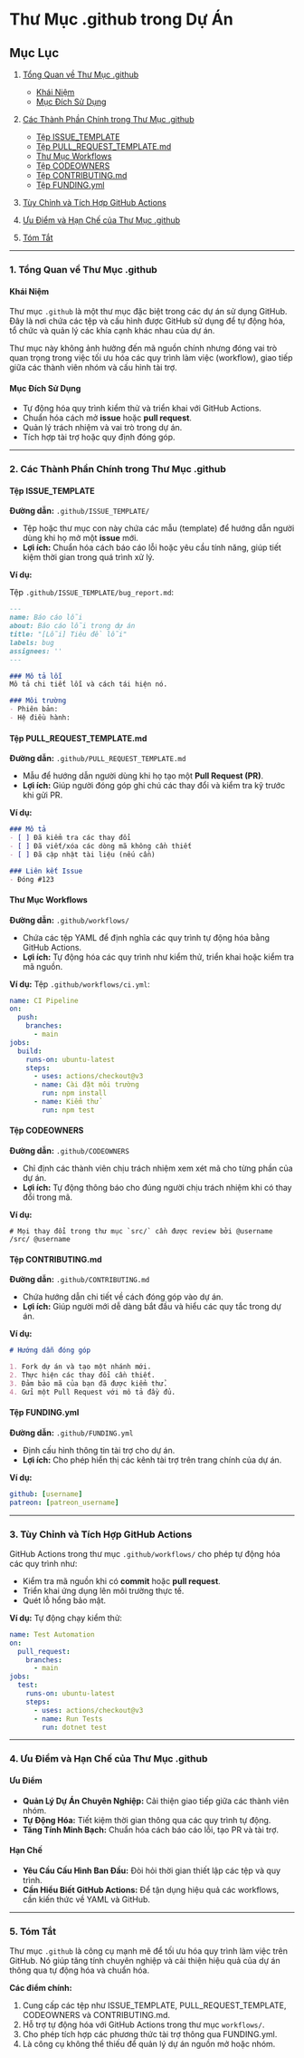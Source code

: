 # Thư Mục .github trong Dự Án

## Mục Lục

1. [Tổng Quan về Thư Mục .github](#1-tổng-quan-về-thư-mục-github)

    - [Khái Niệm](#khái-niệm)
    - [Mục Đích Sử Dụng](#mục-đích-sử-dụng)

2. [Các Thành Phần Chính trong Thư Mục .github](#2-các-thành-phần-chính-trong-thư-mục-github)

    - [Tệp ISSUE_TEMPLATE](#tệp-issue_template)
    - [Tệp PULL_REQUEST_TEMPLATE.md](#tệp-pull_request_templatemd)
    - [Thư Mục Workflows](#thư-mục-workflows)
    - [Tệp CODEOWNERS](#tệp-codeowners)
    - [Tệp CONTRIBUTING.md](#tệp-contributingmd)
    - [Tệp FUNDING.yml](#tệp-fundingyml)

3. [Tùy Chỉnh và Tích Hợp GitHub Actions](#3-tùy-chỉnh-và-tích-hợp-github-actions)

4. [Ưu Điểm và Hạn Chế của Thư Mục .github](#4-ưu-điểm-và-hạn-chế-của-thư-mục-github)

5. [Tóm Tắt](#5-tóm-tắt)

---

### 1. Tổng Quan về Thư Mục .github

#### Khái Niệm

Thư mục `.github` là một thư mục đặc biệt trong các dự án sử dụng GitHub. Đây là nơi chứa các tệp và cấu hình được
GitHub sử dụng để tự động hóa, tổ chức và quản lý các khía cạnh khác nhau của dự án.

Thư mục này không ảnh hưởng đến mã nguồn chính nhưng đóng vai trò quan trọng trong việc tối ưu hóa các quy trình làm
việc (workflow), giao tiếp giữa các thành viên nhóm và cấu hình tài trợ.

#### Mục Đích Sử Dụng

- Tự động hóa quy trình kiểm thử và triển khai với GitHub Actions.
- Chuẩn hóa cách mở **issue** hoặc **pull request**.
- Quản lý trách nhiệm và vai trò trong dự án.
- Tích hợp tài trợ hoặc quy định đóng góp.

---

### 2. Các Thành Phần Chính trong Thư Mục .github

#### Tệp ISSUE_TEMPLATE

**Đường dẫn:** `.github/ISSUE_TEMPLATE/`

- Tệp hoặc thư mục con này chứa các mẫu (template) để hướng dẫn người dùng khi họ mở một **issue** mới.
- **Lợi ích:** Chuẩn hóa cách báo cáo lỗi hoặc yêu cầu tính năng, giúp tiết kiệm thời gian trong quá trình xử lý.

**Ví dụ:**

Tệp `.github/ISSUE_TEMPLATE/bug_report.md`:

```markdown
---
name: Báo cáo lỗi
about: Báo cáo lỗi trong dự án
title: "[Lỗi] Tiêu đề lỗi"
labels: bug
assignees: ''
---

### Mô tả lỗi
Mô tả chi tiết lỗi và cách tái hiện nó.

### Môi trường
- Phiên bản: 
- Hệ điều hành:
```

#### Tệp PULL_REQUEST_TEMPLATE.md

**Đường dẫn:** `.github/PULL_REQUEST_TEMPLATE.md`

- Mẫu để hướng dẫn người dùng khi họ tạo một **Pull Request (PR)**.
- **Lợi ích:** Giúp người đóng góp ghi chú các thay đổi và kiểm tra kỹ trước khi gửi PR.

**Ví dụ:**

```markdown
### Mô tả
- [ ] Đã kiểm tra các thay đổi
- [ ] Đã viết/xóa các dòng mã không cần thiết
- [ ] Đã cập nhật tài liệu (nếu cần)

### Liên kết Issue
- Đóng #123
```

#### Thư Mục Workflows

**Đường dẫn:** `.github/workflows/`

- Chứa các tệp YAML để định nghĩa các quy trình tự động hóa bằng GitHub Actions.
- **Lợi ích:** Tự động hóa các quy trình như kiểm thử, triển khai hoặc kiểm tra mã nguồn.

**Ví dụ:** Tệp `.github/workflows/ci.yml`:

```yaml
name: CI Pipeline
on:
  push:
    branches:
      - main
jobs:
  build:
    runs-on: ubuntu-latest
    steps:
      - uses: actions/checkout@v3
      - name: Cài đặt môi trường
        run: npm install
      - name: Kiểm thử
        run: npm test
```

#### Tệp CODEOWNERS

**Đường dẫn:** `.github/CODEOWNERS`

- Chỉ định các thành viên chịu trách nhiệm xem xét mã cho từng phần của dự án.
- **Lợi ích:** Tự động thông báo cho đúng người chịu trách nhiệm khi có thay đổi trong mã.

**Ví dụ:**

```plaintext
# Mọi thay đổi trong thư mục `src/` cần được review bởi @username
/src/ @username
```

#### Tệp CONTRIBUTING.md

**Đường dẫn:** `.github/CONTRIBUTING.md`

- Chứa hướng dẫn chi tiết về cách đóng góp vào dự án.
- **Lợi ích:** Giúp người mới dễ dàng bắt đầu và hiểu các quy tắc trong dự án.

**Ví dụ:**

```markdown
# Hướng dẫn đóng góp

1. Fork dự án và tạo một nhánh mới.
2. Thực hiện các thay đổi cần thiết.
3. Đảm bảo mã của bạn đã được kiểm thử.
4. Gửi một Pull Request với mô tả đầy đủ.
```

#### Tệp FUNDING.yml

**Đường dẫn:** `.github/FUNDING.yml`

- Định cấu hình thông tin tài trợ cho dự án.
- **Lợi ích:** Cho phép hiển thị các kênh tài trợ trên trang chính của dự án.

**Ví dụ:**

```yaml
github: [username]
patreon: [patreon_username]
```

---

### 3. Tùy Chỉnh và Tích Hợp GitHub Actions

GitHub Actions trong thư mục `.github/workflows/` cho phép tự động hóa các quy trình như:

- Kiểm tra mã nguồn khi có **commit** hoặc **pull request**.
- Triển khai ứng dụng lên môi trường thực tế.
- Quét lỗ hổng bảo mật.

**Ví dụ:** Tự động chạy kiểm thử:

```yaml
name: Test Automation
on:
  pull_request:
    branches:
      - main
jobs:
  test:
    runs-on: ubuntu-latest
    steps:
      - uses: actions/checkout@v3
      - name: Run Tests
        run: dotnet test
```

---

### 4. Ưu Điểm và Hạn Chế của Thư Mục .github

#### Ưu Điểm

- **Quản Lý Dự Án Chuyên Nghiệp:** Cải thiện giao tiếp giữa các thành viên nhóm.
- **Tự Động Hóa:** Tiết kiệm thời gian thông qua các quy trình tự động.
- **Tăng Tính Minh Bạch:** Chuẩn hóa cách báo cáo lỗi, tạo PR và tài trợ.

#### Hạn Chế

- **Yêu Cầu Cấu Hình Ban Đầu:** Đòi hỏi thời gian thiết lập các tệp và quy trình.
- **Cần Hiểu Biết GitHub Actions:** Để tận dụng hiệu quả các workflows, cần kiến thức về YAML và GitHub.

---

### 5. Tóm Tắt

Thư mục `.github` là công cụ mạnh mẽ để tối ưu hóa quy trình làm việc trên GitHub. Nó giúp tăng tính chuyên nghiệp và
cải thiện hiệu quả của dự án thông qua tự động hóa và chuẩn hóa.

**Các điểm chính:**

1. Cung cấp các tệp như ISSUE_TEMPLATE, PULL_REQUEST_TEMPLATE, CODEOWNERS và CONTRIBUTING.md.
2. Hỗ trợ tự động hóa với GitHub Actions trong thư mục `workflows/`.
3. Cho phép tích hợp các phương thức tài trợ thông qua FUNDING.yml.
4. Là công cụ không thể thiếu để quản lý dự án nguồn mở hoặc nhóm.